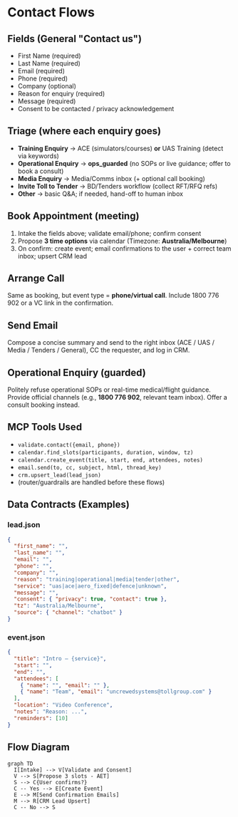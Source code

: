 # Contact Flows

## Fields (General "Contact us")

- First Name (required)
- Last Name (required)
- Email (required)
- Phone (required)
- Company (optional)
- Reason for enquiry (required)
- Message (required)
- Consent to be contacted / privacy acknowledgement

## Triage (where each enquiry goes)

- **Training Enquiry** → ACE (simulators/courses) **or** UAS Training (detect via keywords)
- **Operational Enquiry** → **ops_guarded** (no SOPs or live guidance; offer to book a consult)
- **Media Enquiry** → Media/Comms inbox (+ optional call booking)
- **Invite Toll to Tender** → BD/Tenders workflow (collect RFT/RFQ refs)
- **Other** → basic Q&A; if needed, hand-off to human inbox

## Book Appointment (meeting)

1. Intake the fields above; validate email/phone; confirm consent
2. Propose **3 time options** via calendar (Timezone: **Australia/Melbourne**)
3. On confirm: create event; email confirmations to the user + correct team inbox; upsert CRM lead

## Arrange Call

Same as booking, but event type = **phone/virtual call**. Include 1800 776 902 or a VC link in the confirmation.

## Send Email

Compose a concise summary and send to the right inbox (ACE / UAS / Media / Tenders / General), CC the requester, and log in CRM.

## Operational Enquiry (guarded)

Politely refuse operational SOPs or real-time medical/flight guidance. Provide official channels (e.g., **1800 776 902**, relevant team inbox). Offer a consult booking instead.

## MCP Tools Used

- `validate.contact({email, phone})`
- `calendar.find_slots(participants, duration, window, tz)`
- `calendar.create_event(title, start, end, attendees, notes)`
- `email.send(to, cc, subject, html, thread_key)`
- `crm.upsert_lead(lead_json)`
- (router/guardrails are handled before these flows)

## Data Contracts (Examples)

### lead.json
```json
{
  "first_name": "",
  "last_name": "",
  "email": "",
  "phone": "",
  "company": "",
  "reason": "training|operational|media|tender|other",
  "service": "uas|ace|aero_fixed|defence|unknown",
  "message": "",
  "consent": { "privacy": true, "contact": true },
  "tz": "Australia/Melbourne",
  "source": { "channel": "chatbot" }
}
```

### event.json
```json
{
  "title": "Intro — {service}",
  "start": "",
  "end": "",
  "attendees": [
    { "name": "", "email": "" },
    { "name": "Team", "email": "uncrewedsystems@tollgroup.com" }
  ],
  "location": "Video Conference",
  "notes": "Reason: ...",
  "reminders": [10]
}
```

## Flow Diagram
```mermaid
graph TD
  I[Intake] --> V[Validate and Consent]
  V --> S[Propose 3 slots - AET]
  S --> C{User confirms?}
  C -- Yes --> E[Create Event]
  E --> M[Send Confirmation Emails]
  M --> R[CRM Lead Upsert]
  C -- No --> S
```
